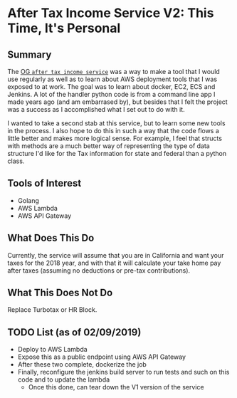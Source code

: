 # After Tax Income Service V2: This Time, It's Personal  

## Summary  
The [OG `after tax income service`](https://github.com/DylanLennard/after-tax-income-service) was a way to make a tool that I would use regularly as well as to learn about AWS deployment tools that I was exposed to at work. The goal was to learn about docker, EC2, ECS and Jenkins. A lot of the handler python code is from a command line app I made years ago (and am embarrased by), but besides that I felt the project was a success as I accomplished what I set out to do with it.   

I wanted to take a second stab at this service, but to learn some new tools in the process. I also hope to do this in such a way that the code flows a little better and makes more logical sense. For example, I feel that structs with methods are a much better way of representing the type of data structure I'd like for the Tax information for state and federal than a python class.  


## Tools of Interest   
* Golang  
* AWS Lambda  
* AWS API Gateway  


## What Does This Do  
Currently, the service will assume that you are in California and want your taxes for the 2018 year, and with that it will calculate your take home pay after taxes (assuming no deductions or pre-tax contributions).  


## What This Does Not Do  
Replace Turbotax or HR Block.  


## TODO List (as of 02/09/2019)  
* Deploy to AWS Lambda  
* Expose this as a public endpoint using AWS API Gateway  
* After these two complete, dockerize the job  
* Finally, reconfigure the jenkins build server to run tests and such on this code and to update the lambda   
    * Once this done, can tear down the V1 version of the service  